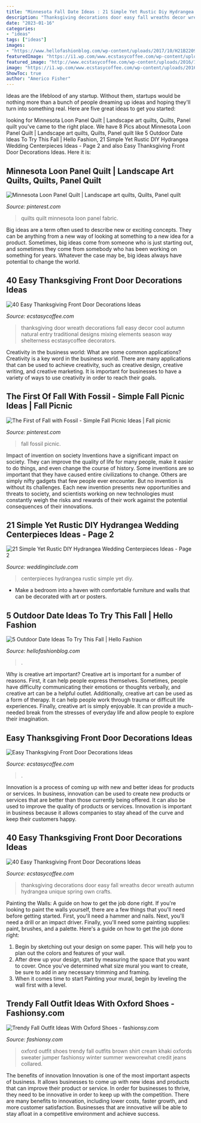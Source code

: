 ```yaml
---
title: "Minnesota Fall Date Ideas : 21 Simple Yet Rustic Diy Hydrangea Wedding Centerpieces Ideas"
description: "Thanksgiving decorations door easy fall wreaths decor wreath autumn hydrangea unique spring own crafts"
date: "2023-01-16"
categories:
- "ideas"
tags: ["ideas"]
images:
- "https://www.hellofashionblog.com/wp-content/uploads/2017/10/H21B2209.jpg"
featuredImage: "https://i1.wp.com/www.ecstasycoffee.com/wp-content/uploads/2016/10/Thanksgiving-Front-Door-Decorations-1.jpg?ssl=1"
featured_image: "http://www.ecstasycoffee.com/wp-content/uploads/2016/10/Thanksgiving-Front-Door-Decorations-Ideas-13.jpg"
image: "https://i1.wp.com/www.ecstasycoffee.com/wp-content/uploads/2016/10/Thanksgiving-Front-Door-Decorations-1.jpg?ssl=1"
ShowToc: true
author: "Americo Fisher"
---
```



Ideas are the lifeblood of any startup. Without them, startups would be nothing more than a bunch of people dreaming up ideas and hoping they'll turn into something real. Here are five great ideas to get you started: 

	

		
looking for Minnesota Loon Panel Quilt | Landscape art quilts, Quilts, Panel quilt you've came to the right place. We have 8 Pics about Minnesota Loon Panel Quilt | Landscape art quilts, Quilts, Panel quilt like 5 Outdoor Date Ideas To Try This Fall | Hello Fashion, 21 Simple Yet Rustic DIY Hydrangea Wedding Centerpieces Ideas - Page 2 and also Easy Thanksgiving Front Door Decorations Ideas. Here it is:
		
    
## Minnesota Loon Panel Quilt | Landscape Art Quilts, Quilts, Panel Quilt

<img loading=lazy src="https://i.pinimg.com/736x/0a/be/87/0abe8772b41cfe3975a452edacb83f22.jpg" onerror="this.onerror=null;this.src='https://tse3.mm.bing.net/th?id=OIP.wrnU7-PgoEEfuEkl1OHydAHaJv&amp;pid=15.1';" alt="Minnesota Loon Panel Quilt | Landscape art quilts, Quilts, Panel quilt">

_Source: pinterest.com_

>quilts quilt minnesota loon panel fabric. 

	

Big ideas are a term often used to describe new or exciting concepts. They can be anything from a new way of looking at something to a new idea for a product. Sometimes, big ideas come from someone who is just starting out, and sometimes they come from somebody who has been working on something for years. Whatever the case may be, big ideas always have potential to change the world.

    
## 40 Easy Thanksgiving Front Door Decorations Ideas

<img loading=lazy src="http://www.ecstasycoffee.com/wp-content/uploads/2016/10/Thanksgiving-Front-Door-Decorations-Ideas-3.jpg" onerror="this.onerror=null;this.src='https://tse3.mm.bing.net/th?id=OIP.cDUlo7ADIpu0MG1sqyITawHaLJ&amp;pid=15.1';" alt="40 Easy Thanksgiving Front Door Decorations Ideas">

_Source: ecstasycoffee.com_

>thanksgiving door wreath decorations fall easy decor cool autumn natural entry traditional designs mixing elements season way shelterness ecstasycoffee decorators. 

	

Creativity in the business world: What are some common applications?
Creativity is a key word in the business world. There are many applications that can be used to achieve creativity, such as creative design, creative writing, and creative marketing. It is important for businesses to have a variety of ways to use creativity in order to reach their goals.

    
## The First Of Fall With Fossil - Simple Fall Picnic Ideas | Fall Picnic

<img loading=lazy src="https://i.pinimg.com/736x/27/59/ef/2759ef5b452d5ee769520620fb85fb25.jpg" onerror="this.onerror=null;this.src='https://tse4.mm.bing.net/th?id=OIP.gtjfvB6Pmxkz0CT6vNOdDwHaLH&amp;pid=15.1';" alt="The First of Fall with Fossil - Simple Fall Picnic Ideas | Fall picnic">

_Source: pinterest.com_

>fall fossil picnic. 

	

Impact of invention on society
Inventions have a significant impact on society. They can improve the quality of life for many people, make it easier to do things, and even change the course of history. Some inventions are so important that they have caused entire civilizations to change. Others are simply nifty gadgets that few people ever encounter. But no invention is without its challenges. Each new invention presents new opportunities and threats to society, and scientists working on new technologies must constantly weigh the risks and rewards of their work against the potential consequences of their innovations.

    
## 21 Simple Yet Rustic DIY Hydrangea Wedding Centerpieces Ideas - Page 2

<img loading=lazy src="http://www.weddinginclude.com/wp-content/uploads/2017/07/Tall-Hydrangea-Centerpieces.jpg" onerror="this.onerror=null;this.src='https://tse3.mm.bing.net/th?id=OIP.26jZrs855ihrOyi7frG2HgHaLG&amp;pid=15.1';" alt="21 Simple Yet Rustic DIY Hydrangea Wedding Centerpieces Ideas - Page 2">

_Source: weddinginclude.com_

>centerpieces hydrangea rustic simple yet diy. 

	

- Make a bedroom into a haven with comfortable furniture and walls that can be decorated with art or posters.

    
## 5 Outdoor Date Ideas To Try This Fall | Hello Fashion

<img loading=lazy src="https://www.hellofashionblog.com/wp-content/uploads/2017/10/H21B2209.jpg" onerror="this.onerror=null;this.src='https://tse4.mm.bing.net/th?id=OIP.W0CafKSW4m_0p1u-YErECAHaLH&amp;pid=15.1';" alt="5 Outdoor Date Ideas To Try This Fall | Hello Fashion">

_Source: hellofashionblog.com_

>. 

	

Why is creative art important?
Creative art is important for a number of reasons. First, it can help people express themselves. Sometimes, people have difficulty communicating their emotions or thoughts verbally, and creative art can be a helpful outlet. Additionally, creative art can be used as a form of therapy. It can help people work through trauma or difficult life experiences. Finally, creative art is simply enjoyable. It can provide a much-needed break from the stresses of everyday life and allow people to explore their imagination.

    
## Easy Thanksgiving Front Door Decorations Ideas

<img loading=lazy src="https://i1.wp.com/www.ecstasycoffee.com/wp-content/uploads/2016/10/Thanksgiving-Front-Door-Decorations-1.jpg?ssl=1" onerror="this.onerror=null;this.src='https://tse1.mm.bing.net/th?id=OIP.MUWkfaZF1kRZ_-a5buhv3gHaLG&amp;pid=15.1';" alt="Easy Thanksgiving Front Door Decorations Ideas">

_Source: ecstasycoffee.com_

>. 

	

Innovation is a process of coming up with new and better ideas for products or services. In business, innovation can be used to create new products or services that are better than those currently being offered. It can also be used to improve the quality of products or services. Innovation is important in business because it allows companies to stay ahead of the curve and keep their customers happy.

    
## 40 Easy Thanksgiving Front Door Decorations Ideas

<img loading=lazy src="http://www.ecstasycoffee.com/wp-content/uploads/2016/10/Thanksgiving-Front-Door-Decorations-Ideas-13.jpg" onerror="this.onerror=null;this.src='https://tse4.mm.bing.net/th?id=OIP.H5EjwQY8vxGmEV_2H4YP9AHaLN&amp;pid=15.1';" alt="40 Easy Thanksgiving Front Door Decorations Ideas">

_Source: ecstasycoffee.com_

>thanksgiving decorations door easy fall wreaths decor wreath autumn hydrangea unique spring own crafts. 

	

Painting the Walls: A guide on how to get the job done right.
If you're looking to paint the walls yourself, there are a few things that you'll need before getting started. First, you'll need a hammer and nails. Next, you'll need a drill or an impact driver. Finally, you'll need some painting supplies: paint, brushes, and a palette. Here's a guide on how to get the job done right: 
1) Begin by sketching out your design on some paper. This will help you to plan out the colors and features of your wall. 
2) After drew up your design, start by measuring the space that you want to cover. Once you've determined what size mural you want to create, be sure to add in any necessary trimming and framing. 
3) When it comes time to start Painting your mural, begin by leveling the wall first with a level.

    
## Trendy Fall Outfit Ideas With Oxford Shoes - Fashionsy.com

<img loading=lazy src="http://fashionsy.com/wp-content/uploads/2014/09/cc5ba345e4f3498e1c28c0b16f656b6a.jpg" onerror="this.onerror=null;this.src='https://tse2.mm.bing.net/th?id=OIP._UQIJXveAEupgD_HdRKr6gHaKZ&amp;pid=15.1';" alt="Trendy Fall Outfit Ideas With Oxford Shoes - fashionsy.com">

_Source: fashionsy.com_

>oxford outfit shoes trendy fall outfits brown shirt cream khaki oxfords sweater jumper fashionsy winter summer weworewhat credit jeans collared. 

	

The benefits of innovation
Innovation is one of the most important aspects of business. It allows businesses to come up with new ideas and products that can improve their product or service. In order for businesses to thrive, they need to be innovative in order to keep up with the competition. There are many benefits to innovation, including lower costs, faster growth, and more customer satisfaction. Businesses that are innovative will be able to stay afloat in a competitive environment and achieve success.

